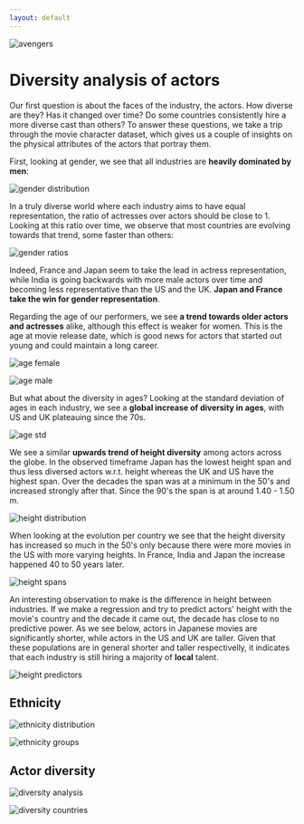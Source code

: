 ```yaml
---
layout: default
---
```


![avengers](assets/img/avengers-infinity-war.jpg)

# Diversity analysis of actors

Our first question is about the faces of the industry, the actors.
How diverse are they?
Has it changed over time?
Do some countries consistently hire a more diverse cast than others?
To answer these questions, we take a trip through the movie character dataset, which gives us a couple of insights on the physical attributes of the actors that portray them.

First, looking at gender, we see that all industries are **heavily dominated by men**:

![gender distribution](assets/img/gender-distribution.png)

In a truly diverse world where each industry aims to have equal representation, the ratio of actresses over actors should be close to 1.
Looking at this ratio over time, we observe that most countries are evolving towards that trend, some faster than others:

![gender ratios](assets/img/gender-ratios.png)

Indeed, France and Japan seem to take the lead in actress representation, while India is going backwards with more male actors over time and becoming less representative than the US and the UK.
**Japan and France take the win for gender representation**.

Regarding the age of our performers, we see **a trend towards older actors and actresses** alike, although this effect is weaker for women.
This is the age at movie release date, which is good news for actors that started out young and could maintain a long career.

![age female](assets/img/age-female.png)

![age male](assets/img/age-male.png)

But what about the diversity in ages?
Looking at the standard deviation of ages in each industry, we see a **global increase of diversity in ages**, with US and UK plateauing since the 70s.

![age std](assets/img/age-std.png)

<!-- ![age distribution](assets/img/ages.png) -->

We see a similar **upwards trend of height diversity** among actors across the globe.
In the observed timeframe Japan has the lowest height span and thus less diversed actors w.r.t. height whereas the UK and US have the highest span. 
Over the decades the span was at a minimum in the 50's and increased strongly after that. Since the 90's the span is at around 1.40 - 1.50 m.

![height distribution](assets/img/height-distribution.png)

When looking at the evolution per country we see that the height diversity has increased so much in the 50's only because there were more movies in the US with more varying heights. 
In France, India and Japan the increase happened 40 to 50 years later.

![height spans](assets/img/height-spans.png)

An interesting observation to make is the difference in height between industries.
If we make a regression and try to predict actors' height with the movie's country and the decade it came out, the decade has close to no predictive power.
As we see below, actors in Japanese movies are significantly shorter, while actors in the US and UK are taller.
Given that these populations are in general shorter and taller respectivelly, it indicates that each industry is still hiring a majority of **local** talent.

![height predictors](assets/img/height-regression.png)

## Ethnicity

![ethnicity distribution](assets/img/ethnicities-distribution.png)

![ethnicity groups](assets/img/ethnicities-groups.png)

## Actor diversity

![diversity analysis](assets/img/ethnicities-groups.png)

![diversity countries](assets/img/ethnicities-distribution.png)


